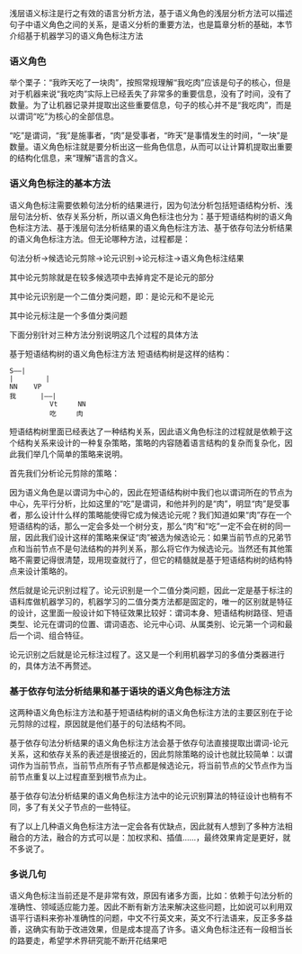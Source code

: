 浅层语义标注是行之有效的语言分析方法，基于语义角色的浅层分析方法可以描述句子中语义角色之间的关系，是语义分析的重要方法，也是篇章分析的基础，本节介绍基于机器学习的语义角色标注方法 

 


### 语义角色
举个栗子：“我昨天吃了一块肉”，按照常规理解“我吃肉”应该是句子的核心，但是对于机器来说“我吃肉”实际上已经丢失了非常多的重要信息，没有了时间，没有了数量。为了让机器记录并提取出这些重要信息，句子的核心并不是“我吃肉”，而是以谓词“吃”为核心的全部信息。

“吃”是谓词，“我”是施事者，“肉”是受事者，“昨天”是事情发生的时间，“一块”是数量。语义角色标注就是要分析出这一些角色信息，从而可以让计算机提取出重要的结构化信息，来“理解”语言的含义。

 

### 语义角色标注的基本方法
语义角色标注需要依赖句法分析的结果进行，因为句法分析包括短语结构分析、浅层句法分析、依存关系分析，所以语义角色标注也分为：基于短语结构树的语义角色标注方法、基于浅层句法分析结果的语义角色标注方法、基于依存句法分析结果的语义角色标注方法。但无论哪种方法，过程都是：

句法分析->候选论元剪除->论元识别->论元标注->语义角色标注结果

其中论元剪除就是在较多候选项中去掉肯定不是论元的部分

其中论元识别是一个二值分类问题，即：是论元和不是论元

其中论元标注是一个多值分类问题

下面分别针对三种方法分别说明这几个过程的具体方法

 

基于短语结构树的语义角色标注方法
短语结构树是这样的结构：
```
S——|
|        |
NN    VP
我      |——|
          Vt     NN
          吃     肉
```

短语结构树里面已经表达了一种结构关系，因此语义角色标注的过程就是依赖于这个结构关系来设计的一种复杂策略，策略的内容随着语言结构的复杂而复杂化，因此我们举几个简单的策略来说明。

首先我们分析论元剪除的策略：



因为语义角色是以谓词为中心的，因此在短语结构树中我们也以谓词所在的节点为中心，先平行分析，比如这里的“吃”是谓词，和他并列的是“肉”，明显“肉”是受事者，那么设计什么样的策略能使得它成为候选论元呢？我们知道如果“肉”存在一个短语结构的话，那么一定会多处一个树分支，那么“肉”和“吃”一定不会在树的同一层，因此我们设计这样的策略来保证“肉”被选为候选论元：如果当前节点的兄弟节点和当前节点不是句法结构的并列关系，那么将它作为候选论元。当然还有其他策略不需要记得很清楚，现用现查就行了，但它的精髓就是基于短语结构树的结构特点来设计策略的。

然后就是论元识别过程了。论元识别是一个二值分类问题，因此一定是基于标注的语料库做机器学习的，机器学习的二值分类方法都是固定的，唯一的区别就是特征的设计，这里面一般设计如下特征效果比较好：谓词本身、短语结构树路径、短语类型、论元在谓词的位置、谓词语态、论元中心词、从属类别、论元第一个词和最后一个词、组合特征。

论元识别之后就是论元标注过程了。这又是一个利用机器学习的多值分类器进行的，具体方法不再赘述。

 

### 基于依存句法分析结果和基于语块的语义角色标注方法
这两种语义角色标注方法和基于短语结构树的语义角色标注方法的主要区别在于论元剪除的过程，原因就是他们基于的句法结构不同。

基于依存句法分析结果的语义角色标注方法会基于依存句法直接提取出谓词-论元关系，这和依存关系的表述是很接近的，因此剪除策略的设计也就比较简单：以谓词作为当前节点，当前节点所有子节点都是候选论元，将当前节点的父节点作为当前节点重复以上过程直至到根节点为止。

基于依存句法分析结果的语义角色标注方法中的论元识别算法的特征设计也稍有不同，多了有关父子节点的一些特征。

有了以上几种语义角色标注方法一定会各有优缺点，因此就有人想到了多种方法相融合的方法，融合的方式可以是：加权求和、插值……，最终效果肯定是更好，就不多说了。

 

### 多说几句
语义角色标注当前还是不是非常有效，原因有诸多方面，比如：依赖于句法分析的准确性、领域适应能力差。因此不断有新方法来解决这些问题，比如说可以利用双语平行语料来弥补准确性的问题，中文不行英文来，英文不行法语来，反正多多益善，这确实有助于改进效果，但是成本提高了许多。语义角色标注还有一段相当长的路要走，希望学术界研究能不断开花结果吧